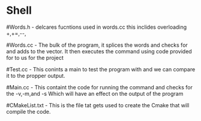 # Shell



#Words.h - delcares fucntions used in words.cc this inclides overloading +,+=,--,



#Words.cc - The bulk of the program, it splices the words and checks for and adds to the vector. It then executes the command using code provided for to us for the project



#Test.cc - This conints a main to test the program with and we can compare it to the propper output.



#Main.cc - This containt the code for running the command and checks for the -v,-m,and -s Which will have an effect on the output of the program



#CMakeList.txt - This is the file tat gets used to create the Cmake that will compile the code.
